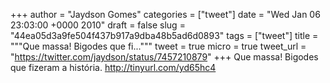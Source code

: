 
+++
author = "Jaydson Gomes"
categories = ["tweet"]
date = "Wed Jan 06 23:03:00 +0000 2010"
draft = false
slug = "44ea05d3a9fe504f437b917a9dba48b5ad6d0893"
tags = ["tweet"]
title = """Que massa! Bigodes que fi..."""
tweet = true
micro = true
tweet_url = "https://twitter.com/jaydson/status/7457210879"
+++
Que massa! Bigodes que fizeram a história. http://tinyurl.com/yd65hc4
